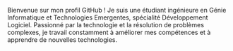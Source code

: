 Bienvenue sur mon profil GitHub ! Je suis une étudiant ingénieure en Génie Informatique et Technologies Emergentes, spécialité Développement Logiciel. Passionné par la technologie et la résolution de problèmes complexes, je travail constamment à améliorer mes compétences et à apprendre de nouvelles technologies.

